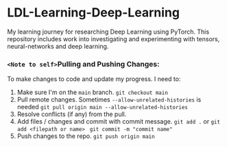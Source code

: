 # LDL-Learning-Deep-Learning

My learning journey for researching Deep Learning using PyTorch. This repository includes work into investigating and experimenting with tensors, neural-networks and deep learning.

### **`<Note to self>`Pulling and Pushing Changes:**

To make changes to code and update my progress. I need to:

1. Make sure I'm on the `main` branch.
   `git checkout main`
2. Pull remote changes. Sometimes `--allow-unrelated-histories` is needed
   `git pull origin main --allow-unrelated-histories`
3. Resolve conflicts (if any) from the pull.
4. Add files / changes and commit with commit message.
   `git add .` or `git add <filepath or name> `
   `git commit -m "commit name"`
5. Push changes to the repo.
   `git push origin main
   `
